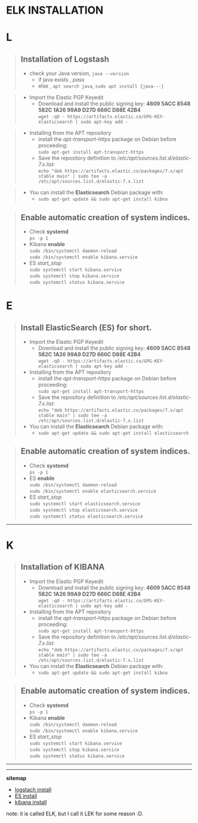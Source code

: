 **ELK** INSTALLATION
===

# L
> ## Installation of **Logstash**
> + check your Java version, `java --version` 
>   + if java exists , _pass_
>   + else , `apt search java`, `sudo apt install {java---}`

> + Import the Elastic PGP Keyedit
>   + Download and install the public signing key: **4609 5ACC 8548 582C 1A26 99A9 D27D 666C D88E 42B4**<br>
`wget -qO - https://artifacts.elastic.co/GPG-KEY-elasticsearch | sudo apt-key add -`

> + Installing from the APT repository
>   + install the *apt-transport-https* package on Debian before proceeding:<br>
`sudo apt-get install apt-transport-https`
>   + Save the repository definition to */etc/apt/sources.list.d/elastic-7.x.list:*<br>
`echo "deb https://artifacts.elastic.co/packages/7.x/apt stable main" | sudo tee -a /etc/apt/sources.list.d/elastic-7.x.list`

> + You can install the **Elasticsearch** Debian package with:
>   + `sudo apt-get update && sudo apt-get install kibna`

> ## Enable automatic creation of system indices.
> + Check **systemd**<br>
`ps -p 1`
> + Kibana **enable**<br>
`sudo /bin/systemctl daemon-reload`<br>
`sudo /bin/systemctl enable kibana.service`
> + ES *start_stop*<br>
`sudo systemctl start kibana.service`<br>
`sudo systemctl stop kibana.service`<br>
`sudo systemctl status kibana.service`



# E
> ## Install **ElasticSearch** (ES) for short.
> + Import the Elastic PGP Keyedit
>   + Download and install the public signing key: **4609 5ACC 8548 582C 1A26 99A9 D27D 666C D88E 42B4**<br>
`wget -qO - https://artifacts.elastic.co/GPG-KEY-elasticsearch | sudo apt-key add -`
> + Installing from the APT repository
>   + install the *apt-transport-https* package on Debian before proceeding:<br>
`sudo apt-get install apt-transport-https`
>   + Save the repository definition to */etc/apt/sources.list.d/elastic-7.x.list:*<br>
`echo "deb https://artifacts.elastic.co/packages/7.x/apt stable main" | sudo tee -a /etc/apt/sources.list.d/elastic-7.x.list`
> + You can install the **Elasticsearch** Debian package with:
>   + `sudo apt-get update && sudo apt-get install elasticsearch`

> ## Enable automatic creation of system indices.
> + Check **systemd**<br>
`ps -p 1`
> + ES **enable**<br>
`sudo /bin/systemctl daemon-reload`<br>
`sudo /bin/systemctl enable elasticsearch.service`
> + ES *start_stop*<br>
`sudo systemctl start elasticsearch.service`<br>
`sudo systemctl stop elasticsearch.service`<br>
`sudo systemctl status elasticsearch.service`

---
# K
> ## Installation of **KIBANA**
> + Import the Elastic PGP Keyedit
>   + Download and install the public signing key: **4609 5ACC 8548 582C 1A26 99A9 D27D 666C D88E 42B4**<br>
`wget -qO - https://artifacts.elastic.co/GPG-KEY-elasticsearch | sudo apt-key add -`
> + Installing from the APT repository
>   + install the *apt-transport-https* package on Debian before proceeding:<br>
`sudo apt-get install apt-transport-https`
>   + Save the repository definition to */etc/apt/sources.list.d/elastic-7.x.list:*<br>
`echo "deb https://artifacts.elastic.co/packages/7.x/apt stable main" | sudo tee -a /etc/apt/sources.list.d/elastic-7.x.list`
> + You can install the **Elasticsearch** Debian package with:
>   + `sudo apt-get update && sudo apt-get install kibna`

> ## Enable automatic creation of system indices.
> + Check **systemd**<br>
`ps -p 1`
> + Kibana **enable**<br>
`sudo /bin/systemctl daemon-reload`<br>
`sudo /bin/systemctl enable kibana.service`
> + ES *start_stop*<br>
`sudo systemctl start kibana.service`<br>
`sudo systemctl stop kibana.service`<br>
`sudo systemctl status kibana.service`

---


---
**sitemap**
+ [logstach install]("https://www.elastic.co/guide/en/logstash/current/installing-logstash.html")
+ [ES install]("https://www.elastic.co/guide/en/elasticsearch/reference/current/deb.html")
+ [kibana install]("https://www.elastic.co/guide/en/kibana/current/install.html")

note:
it is called ELK, but I call it LEK for some reason :D.